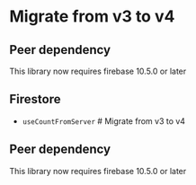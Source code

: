 # Migrate from v3 to v4

## Peer dependency

This library now requires firebase 10.5.0 or later

## Firestore

- `useCountFromServer` # Migrate from v3 to v4

## Peer dependency

This library now requires firebase 10.5.0 or later
